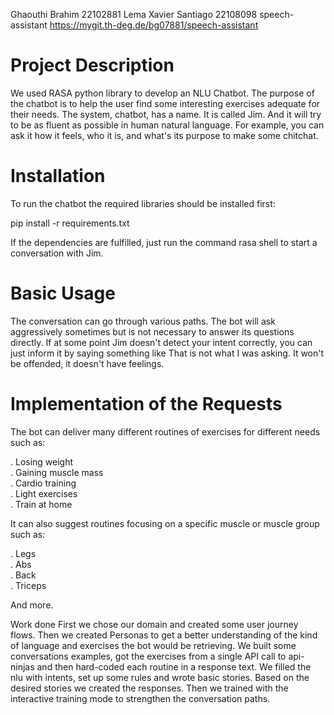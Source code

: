 Ghaouthi Brahim 22102881
Lema Xavier Santiago 22108098
speech-assistant
https://mygit.th-deg.de/bg07881/speech-assistant

# Project Description
We used RASA python library to develop an NLU Chatbot. The purpose of the chatbot is to help the user find some interesting exercises adequate for their needs. The system, chatbot, has a name. It is called Jim. And it will try to be as fluent as possible in human natural language. For example, you can ask it how it feels, who it is, and what's its purpose to make some chitchat.

# Installation
To run the chatbot the required libraries should be installed first:

pip install -r requirements.txt


If the dependencies are fulfilled, just run the command rasa shell to start a conversation with Jim.

# Basic Usage
The conversation can go through various paths. The bot will ask aggressively sometimes but is not necessary to answer its questions directly. If at some point Jim doesn't detect your intent correctly, you can just inform it by saying something like That is not what I was asking. It won't be offended, it doesn't have feelings.

# Implementation of the Requests
The bot can deliver many different routines of exercises for different needs such as:

. Losing weight  
. Gaining muscle mass  
. Cardio training  
. Light exercises  
. Train at home  

It can also suggest routines focusing on a specific muscle or muscle group such as:

. Legs  
. Abs  
. Back  
. Triceps  

And more.

Work done
First we chose our domain and created some user journey flows.
Then we created Personas to get a better understanding of the kind of language and exercises the bot would be retrieving.
We built some conversations examples, got the exercises from a single API call to api-ninjas and then hard-coded each routine in a response text.
We filled the nlu with intents, set up some rules and wrote basic stories. Based on the desired stories we created the responses. Then we trained with the interactive training mode to strengthen the conversation paths.
